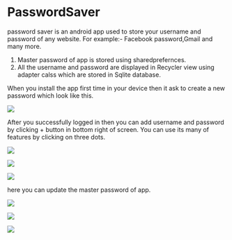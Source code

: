 # PasswordSaver
password saver is an android app used to store your username and password of any website.
For example:- Facebook password,Gmail and many more.

1. Master password of app is stored using sharedprefernces.
2. All the username and password are displayed in Recycler view using adapter calss which are stored in Sqlite database.

When you install the app first time in your device then it ask to create a new password which look like this.

![](https://github.com/nikhilbhatt/PasswordSaver/blob/master/password%20saver/Screenshot_20190405-222511.png)

After you successfully logged in then you can add username and password by clicking + button in bottom right of screen.
You can use its many of features by clicking on three dots.

![](https://github.com/nikhilbhatt/PasswordSaver/blob/master/password%20saver/Screenshot_20190405-222523.png)

![](https://github.com/nikhilbhatt/PasswordSaver/blob/master/password%20saver/Screenshot_20190405-222530.png)

![](https://github.com/nikhilbhatt/PasswordSaver/blob/master/password%20saver/Screenshot_20190405-222535.png)

here you can update the master password of app.

![](https://github.com/nikhilbhatt/PasswordSaver/blob/master/password%20saver/Screenshot_20190405-222542.png)

![](https://github.com/nikhilbhatt/PasswordSaver/blob/master/password%20saver/Screenshot_20190405-222833.png)

![](https://github.com/nikhilbhatt/PasswordSaver/blob/master/password%20saver/Screenshot_20190405-222804.png)
